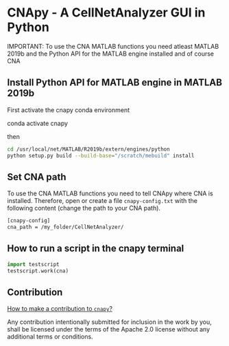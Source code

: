 # CNApy - A CellNetAnalyzer GUI in Python

IMPORTANT: To use the CNA MATLAB functions you need atleast MATLAB 2019b and the Python API for the MATLAB engine installed and of course CNA

## Install Python API for MATLAB engine in MATLAB 2019b

First activate the cnapy conda environment

  conda activate cnapy

then

```sh
cd /usr/local/net/MATLAB/R2019b/extern/engines/python
python setup.py build --build-base="/scratch/mebuild" install
```

## Set CNA path

To use the CNA MATLAB functions you need to tell CNApy where CNA is installed.
Therefore, open or create a file `cnapy-config.txt` with the following content (change the path to your CNA path).

```txt
[cnapy-config]
cna_path = /my_folder/CellNetAnalyzer/
```

## How to run a script in the cnapy terminal

```python
import testscript
testscript.work(cna)
```

## Contribution

[How to make a contribution to `cnapy`?](https://github.com/klamt-lab/cnapy/blob/master/CONTRIBUTING.md)

Any contribution intentionally submitted for inclusion in the work by you, shall be licensed under the terms of the Apache 2.0 license without any additional terms or conditions.
